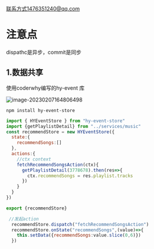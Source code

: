 联系方式1476351240@qq.com

# 注意点

dispathc是异步，commit是同步

## 1.数据共享

使用coderwhy编写的hy-event 库

![image-20230207164806498](D:\coderwhy\小程序\hymusic\ReadMe.assets\image-20230207164806498.png)

```shell
npm install hy-event-store
```

```js
import { HYEventStore } from "hy-event-store"
import {getPlaylistDetail} from "../services/music"
const recommendStore = new HYEventStore({
  state:{
    recommendSongs:[]
  },
  actions:{
    //ctx context
    fetchRecommendSongsAction(ctx){
      getPlaylistDetail(3778678).then(res=>{
        ctx.recommendSongs = res.playlist.tracks
      })
    }
  }
})

export {recommendStore}
```

```js
 //发起action
  recommendStore.dispatch("fetchRecommendSongsAction")
  recommendStore.onState("recommendSongs",(value)=>{
    this.setData({recommendSongs:value.slice(0,6)})
  })
```


